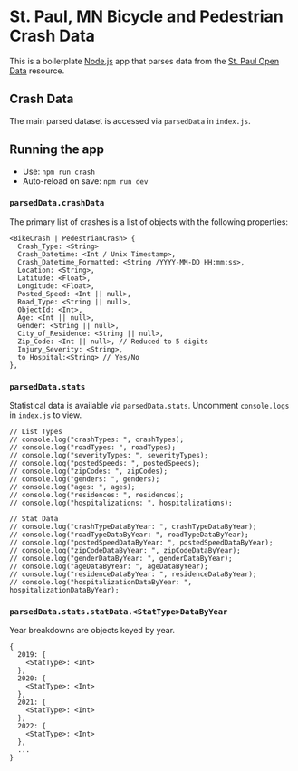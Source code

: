 # St. Paul, MN Bicycle and Pedestrian Crash Data

This is a boilerplate [Node.js](https://nodejs.org/en/) app that parses data from the [St. Paul Open Data](https://information.stpaul.gov/datasets/stpaul::pedestrian-and-bike-crash-dataset-/explore?location=44.944520%2C-93.105671%2C13.03) resource.

## Crash Data

The main parsed dataset is accessed via `parsedData` in `index.js`.

## Running the app

- Use: `npm run crash`
- Auto-reload on save: `npm run dev`

### `parsedData.crashData`

The primary list of crashes is a list of objects with the following properties:

```
<BikeCrash | PedestrianCrash> {
  Crash_Type: <String>
  Crash_Datetime: <Int / Unix Timestamp>,
  Crash_Datetime_Formatted: <String /YYYY-MM-DD HH:mm:ss>,
  Location: <String>,
  Latitude: <Float>,
  Longitude: <Float>,
  Posted_Speed: <Int || null>,
  Road_Type: <String || null>,
  ObjectId: <Int>,
  Age: <Int || null>,
  Gender: <String || null>,
  City_of_Residence: <String || null>,
  Zip_Code: <Int || null>, // Reduced to 5 digits
  Injury_Severity: <String>,
  to_Hospital:<String> // Yes/No
},
```

### `parsedData.stats`

Statistical data is available via `parsedData.stats`. Uncomment `console.logs` in `index.js` to view.

```
// List Types
// console.log("crashTypes: ", crashTypes);
// console.log("roadTypes: ", roadTypes);
// console.log("severityTypes: ", severityTypes);
// console.log("postedSpeeds: ", postedSpeeds);
// console.log("zipCodes: ", zipCodes);
// console.log("genders: ", genders);
// console.log("ages: ", ages);
// console.log("residences: ", residences);
// console.log("hospitalizations: ", hospitalizations);

// Stat Data
// console.log("crashTypeDataByYear: ", crashTypeDataByYear);
// console.log("roadTypeDataByYear: ", roadTypeDataByYear);
// console.log("postedSpeedDataByYear: ", postedSpeedDataByYear);
// console.log("zipCodeDataByYear: ", zipCodeDataByYear);
// console.log("genderDataByYear: ", genderDataByYear);
// console.log("ageDataByYear: ", ageDataByYear);
// console.log("residenceDataByYear: ", residenceDataByYear);
// console.log("hospitalizationDataByYear: ", hospitalizationDataByYear);
```

### `parsedData.stats.statData.<StatType>DataByYear`

Year breakdowns are objects keyed by year.

```
{
  2019: {
    <StatType>: <Int>
  },
  2020: {
    <StatType>: <Int>
  },
  2021: {
    <StatType>: <Int>
  },
  2022: {
    <StatType>: <Int>
  },
  ...
}
```
